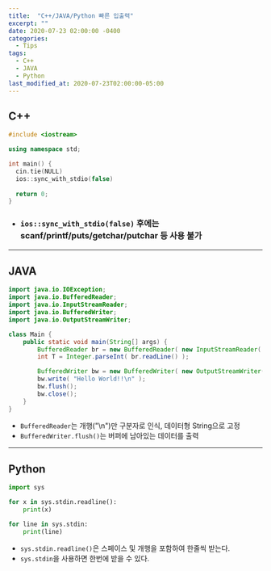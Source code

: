 ```yaml
---
title:  "C++/JAVA/Python 빠른 입출력"
excerpt: ""
date: 2020-07-23 02:00:00 -0400
categories:
  - Tips
tags:
  - C++
  - JAVA
  - Python
last_modified_at: 2020-07-23T02:00:00-05:00
---
```


## **C++**

```c++
#include <iostream>

using namespace std;

int main() {
  cin.tie(NULL)
  ios::sync_with_stdio(false)
  
  return 0;
}
```

+ ### `ios::sync_with_stdio(false)` 후에는 scanf/printf/puts/getchar/putchar 등 사용 불가

---

## **JAVA**

```java
import java.io.IOException;
import java.io.BufferedReader;
import java.io.InputStreamReader;
import java.io.BufferedWriter;
import java.io.OutputStreamWriter;

class Main {
    public static void main(String[] args) {
        BufferedReader br = new BufferedReader( new InputStreamReader( System.in ) );
        int T = Integer.parseInt( br.readLine() );

        BufferedWriter bw = new BufferedWriter( new OutputStreamWriter( System.out ) );
        bw.write( "Hello World!!\n" );
        bw.flush();
        bw.close();
    }
}
```

+ `BufferedReader`는 개행("\n")만 구분자로 인식, 데이터형 String으로 고정
+ `BufferedWriter.flush()`는 버퍼에 남아있는 데이터를 출력

---

## **Python**

```python
import sys

for x in sys.stdin.readline():
    print(x)

for line in sys.stdin:
    print(line)
```

+ `sys.stdin.readline()`은 스페이스 및 개행을 포함하여 한줄씩 받는다.
+ `sys.stdin`을 사용하면 한번에 받을 수 있다.
